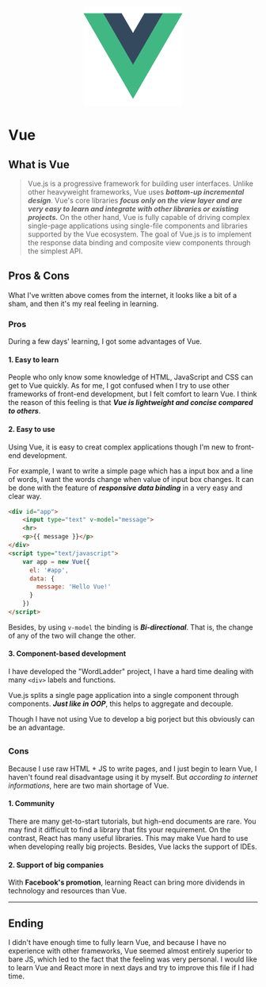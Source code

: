<div  align="center">
<img src="./logo.png" width="200" height="200" />
</div>

# Vue

## What is Vue

> Vue.js is a progressive framework for building user interfaces. Unlike other heavyweight frameworks, Vue uses ***bottom-up incremental design***. Vue's core libraries ***focus only on the view layer and are very easy to learn and integrate with other libraries or existing projects.*** On the other hand, Vue is fully capable of driving complex single-page applications using single-file components and libraries supported by the Vue ecosystem.
> The goal of Vue.js is to implement the response data binding and composite view components through the simplest API.

## Pros & Cons

What I've written above comes from the internet, it looks like a bit of a sham, and then it's my real feeling in learning.

### Pros

During a few days' learning, I got some advantages of Vue.

#### 1. Easy to learn

People who only know some knowledge of HTML, JavaScript and CSS can get to Vue quickly. As for me, I got confused when I try to use other frameworks of front-end development, but I felt comfort to learn Vue. I think the reason of this feeling is that ***Vue is lightweight and concise compared to others***.

#### 2. Easy to use

Using Vue, it is easy to creat complex applications though I'm new to front-end development.

For example, I want to write a simple  page which has a input box and a line of words, I want the words change when value of input box changes. It can be done with the feature of ***responsive data binding*** in a very easy and clear way.

```html
<div id="app">
    <input type="text" v-model="message">
    <hr>
    <p>{{ message }}</p>
</div>
<script type="text/javascript">
    var app = new Vue({
      el: '#app',
      data: {
        message: 'Hello Vue!'
      }
    })
</script>
```

Besides, by using `v-model` the binding is ***Bi-directional***. That is, the change of any of the two will change the other.

#### 3. Component-based development

I have developed the "WordLadder" project, I have a hard time dealing with many `<div>` labels and functions.

Vue.js splits a single page application into a single component through components. ***Just like in OOP***, this helps to aggregate and decouple.

Though I have not using Vue to develop a big porject but this obviously can be an advantage.

## 

### Cons

Because I use raw HTML + JS to write pages, and I just begin to learn Vue, I haven't found real disadvantage using it by myself. But *according to internet informations*, here are two main shortage of Vue.

#### 1. Community

There are many get-to-start tutorials, but high-end documents are rare. You may find it difficult to find a library that fits your requirement. On the contrast, React has many useful libraries. This may make Vue hard to use when developing really big projects. Besides, Vue lacks the support of IDEs.

#### 2. Support of big companies

With **Facebook's promotion**, learning React can bring more dividends in technology and resources than Vue.

___

## Ending

I didn't have enough time to fully learn Vue, and because I have no experience with other frameworks, Vue seemed almost entirely superior to bare JS, which led to the fact that the feeling was very personal. I would like to learn Vue and React more in next days and try to improve this file if I had time.
